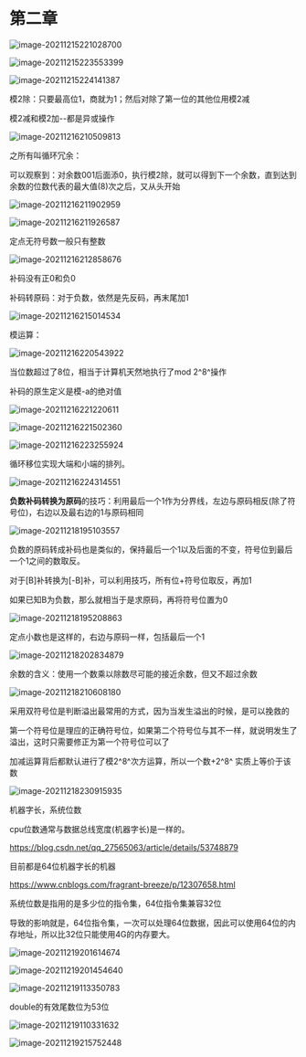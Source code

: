 # 第二章



![image-20211215221028700](images/image-20211215221028700.png)







![image-20211215223553399](images/image-20211215223553399.png)

![image-20211215224141387](images/image-20211215224141387.png)



模2除：只要最高位1，商就为1；然后对除了第一位的其他位用模2减

模2减和模2加--都是异或操作



![image-20211216210509813](images/image-20211216210509813.png)





之所有叫循环冗余：

​	可以观察到：对余数001后面添0，执行模2除，就可以得到下一个余数，直到达到余数的位数代表的最大值(8)次之后，又从头开始

![image-20211216211902959](images/image-20211216211902959.png)

![image-20211216211926587](images/image-20211216211926587.png)



定点无符号数一般只有整数

![image-20211216212858676](images/image-20211216212858676.png)





补码没有正0和负0





补码转原码：对于负数，依然是先反码，再末尾加1



![image-20211216215014534](images/image-20211216215014534.png)









模运算：

![image-20211216220543922](images/image-20211216220543922.png)

当位数超过了8位，相当于计算机天然地执行了mod 2^8^操作



补码的原生定义是模-a的绝对值

![image-20211216221220611](images/image-20211216221220611.png)

![image-20211216221502360](images/image-20211216221502360.png)



![image-20211216223255924](images/image-20211216223255924.png)





循环移位实现大端和小端的排列。

![image-20211216224314551](images/image-20211216224314551.png)





**负数补码转换为原码**的技巧：利用最后一个1作为分界线，左边与原码相反(除了符号位)，右边以及最右边的1与原码相同

![image-20211218195103557](images/image-20211218195103557.png)

负数的原码转成补码也是类似的，保持最后一个1以及后面的不变，符号位到最后一个1之间的数取反。

对于[B]补转换为[-B]补，可以利用技巧，所有位+符号位取反，再加1

如果已知B为负数，那么就相当于是求原码，再将符号位置为0

![image-20211218195208863](images/image-20211218195208863.png)



定点小数也是这样的，右边与原码一样，包括最后一个1

![image-20211218202834879](images/image-20211218202834879.png)





余数的含义：使用一个数乘以除数尽可能的接近余数，但又不超过余数

![image-20211218210608180](images/image-20211218210608180.png)





采用双符号位是判断溢出最常用的方式，因为当发生溢出的时候，是可以挽救的

第一个符号位是理应的正确符号位，如果第二个符号位与其不一样，就说明发生了溢出，这时只需要修正为第一个符号位可以了





加减运算背后都默认进行了模2^8^次方运算，所以一个数+2^8^ 实质上等价于该数

![image-20211218230915935](images/image-20211218230915935.png)







机器字长，系统位数 

cpu位数通常与数据总线宽度(机器字长)是一样的。

https://blog.csdn.net/qq_27565063/article/details/53748879

目前都是64位机器字长的机器

https://www.cnblogs.com/fragrant-breeze/p/12307658.html

系统位数是指用的是多少位的指令集，64位指令集兼容32位

导致的影响就是，64位指令集，一次可以处理64位数据，因此可以使用64位的内存地址，所以比32位只能使用4G的内存要大。

![image-20211219201614674](images/image-20211219201614674.png)



![image-20211219201454640](images/image-20211219201454640.png)

![image-20211219113350783](images/image-20211219113350783.png)





double的有效尾数位为53位

![image-20211219110331632](images/image-20211219110331632.png)





![image-20211219215752448](images/image-20211219215752448.png)
